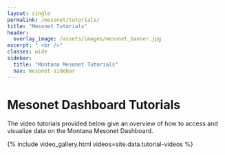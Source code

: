 ```yaml
---
layout: single
permalink: /mesonet/tutorials/
title: "Mesonet Tutorials"
header:
  overlay_image: /assets/images/mesonet_banner.jpg
excerpt: " <br />"
classes: wide
sidebar:
  title: "Montana Mesonet Tutorials"
  nav: mesonet-sidebar
---
```


# Mesonet Dashboard Tutorials

The video tutorials provided below give an overview of how to access and visualize data on the Montana Mesonet Dashboard.

{% include video_gallery.html videos=site.data.tutorial-videos %}